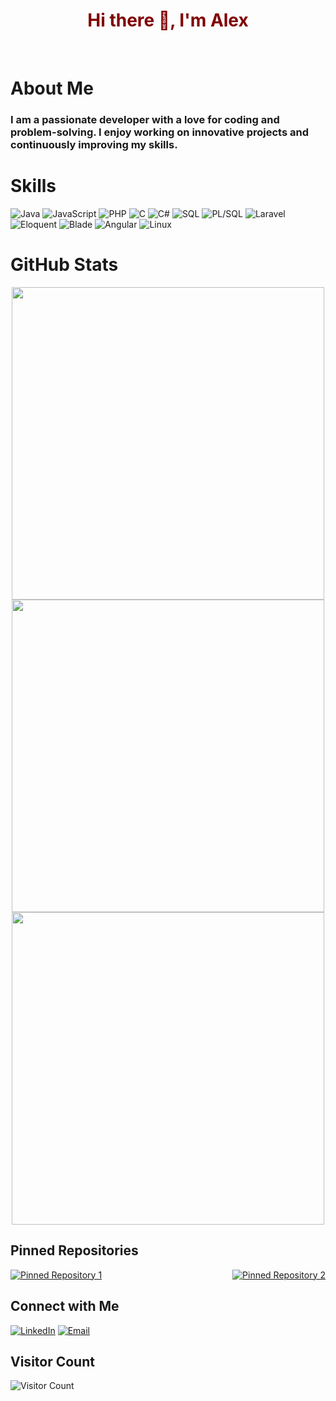 <div align="center">
  <h1 style="color:#800000;">Hi there 👋, I'm Alex</h1>
</div>
<br>
<div>
  <h1>About Me</h1>
  <h3>I am a passionate developer with a love for coding and problem-solving. I enjoy working on innovative projects and continuously improving my skills.</h3>
</div>

# Skills
![Java](https://img.shields.io/badge/Java-ED8B00?style=for-the-badge&logo=java&logoColor=white)
![JavaScript](https://img.shields.io/badge/JavaScript-F7DF1E?style=for-the-badge&logo=javascript&logoColor=black)
![PHP](https://img.shields.io/badge/PHP-777BB4?style=for-the-badge&logo=php&logoColor=white)
![C](https://img.shields.io/badge/C-A8B9CC?style=for-the-badge&logo=c&logoColor=white)
![C#](https://img.shields.io/badge/C%23-239120?style=for-the-badge&logo=c-sharp&logoColor=white)
![SQL](https://img.shields.io/badge/SQL-4479A1?style=for-the-badge&logo=sql&logoColor=white)
![PL/SQL](https://img.shields.io/badge/PL%2FSQL-336791?style=for-the-badge&logo=oracle&logoColor=white)
![Laravel](https://img.shields.io/badge/Laravel-FF2D20?style=for-the-badge&logo=laravel&logoColor=white)
![Eloquent](https://img.shields.io/badge/Eloquent-FF2D20?style=for-the-badge&logo=laravel&logoColor=white)
![Blade](https://img.shields.io/badge/Blade-FF2D20?style=for-the-badge&logo=laravel&logoColor=white)
![Angular](https://img.shields.io/badge/Angular-DD0031?style=for-the-badge&logo=angular&logoColor=white)
![Linux](https://img.shields.io/badge/Linux-FCC624?style=for-the-badge&logo=linux&logoColor=black)

<h1>GitHub Stats</h1>
<div align="center">
  <img width="500" src="https://github-readme-stats.vercel.app/api?username=AlexRuizRio&theme=radical&show_icons=true&hide_border=true&count_private=true" />
  <br>
  <img width="500" src="https://github-readme-streak-stats.herokuapp.com/?user=AlexRuizRio&theme=radical&hide_border=true" />
  <br>
  <img width="500" src="https://github-readme-stats.vercel.app/api/top-langs/?username=AlexRuizRio&theme=radical&show_icons=true&hide_border=true&layout=compact" />
</div>

## Pinned Repositories
<div style="display: flex; justify-content: space-between;">
  <a href="https://github.com/AlexRuizRio/EcommerceConBlog" style="margin-right: 10px;">
    <img src="https://github-readme-stats.vercel.app/api/pin/?username=AlexRuizRio&repo=EcommerceConBlog&theme=radical" alt="Pinned Repository 1">
  </a>
  <a href="https://github.com/AlexRuizRio/libft" style="margin-left: 10px;">
    <img src="https://github-readme-stats.vercel.app/api/pin/?username=AlexRuizRio&repo=libft&theme=radical" alt="Pinned Repository 2">
  </a>
</div>




## Connect with Me
[![LinkedIn](https://img.shields.io/badge/LinkedIn-blue?style=flat&logo=linkedin&logoColor=white)](https://www.linkedin.com/in/alejandro-ruiz-del-rio-082bba146)
[![Email](https://img.shields.io/badge/Email-D14836?style=flat&logo=gmail&logoColor=white)](mailto:alejandro.ruizrio@gmail.com)

## Visitor Count
![Visitor Count](https://komarev.com/ghpvc/?username=AlexRuizRio&color=red)
